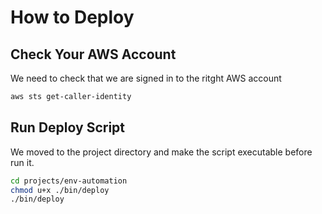 # How to Deploy

## Check Your AWS Account

We need to check that we are signed in to the ritght AWS account

```sh
aws sts get-caller-identity
```

## Run Deploy Script

We moved to the project directory and make the script executable before run it.

```sh
cd projects/env-automation
chmod u+x ./bin/deploy
./bin/deploy
```
